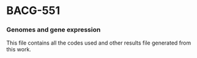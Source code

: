 # BACG-551
### Genomes and gene expression
This file contains all the codes used and other results file generated from this work.

